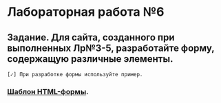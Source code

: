 # Лабораторная работа №6

## **Задание.** Для сайта, созданного при выполненных Лр№3-5, разработайте форму, содержащую различные элементы.
```
[✓] При разработке формы используйте пример.
``` 
### [Шаблон HTML-формы](https://htmlacademy.ru/blog/html/form-template?ysclid=leykf5kdhp725062317).
